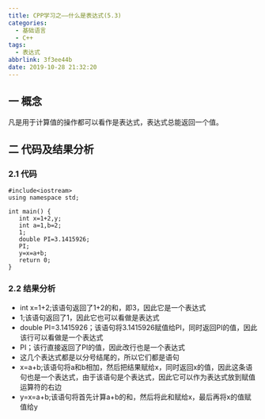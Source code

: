 ```yaml
---
title: CPP学习之——什么是表达式(5.3)
categories:
  - 基础语言
  - C++
tags:
  - 表达式
abbrlink: 3f3ee44b
date: 2019-10-28 21:32:20
---
```

## 一 概念

凡是用于计算值的操作都可以看作是表达式，表达式总能返回一个值。  

<!--more-->

## 二 代码及结果分析

### 2.1 代码

```
#include<iostream>
using namespace std;

int main() {
   int x=1+2,y;
   int a=1,b=2;
   1;
   double PI=3.1415926;
   PI;
   y=x=a+b;
   return 0;
}
```

### 2.2 结果分析

* int x=1+2;该语句返回了1+2的和，即3，因此它是一个表达式
* 1;该语句返回了1，因此它也可以看做是表达式
* double PI=3.1415926；该语句将3.1415926赋值给PI，同时返回PI的值，因此该行可以看做是一个表达式
* PI；该行直接返回了PI的值，因此改行也是一个表达式
* 这几个表达式都是以分号结尾的，所以它们都是语句
* x=a+b;该语句将a和b相加，然后把结果赋给x，同时返回x的值，因此这条语句也是一个表达式，由于该语句是个表达式，因此它可以作为表达式放到赋值运算符的右边
* y=x=a+b;该语句将首先计算a+b的和，然后将此和赋给x，最后再将x的值赋值给y